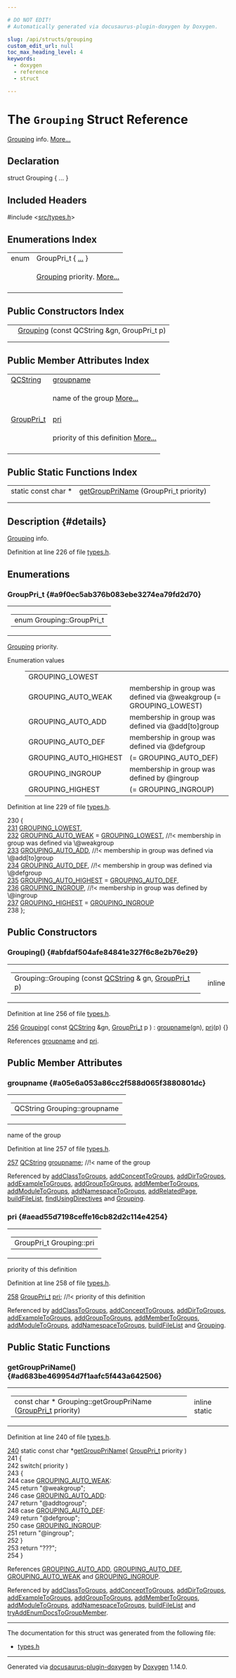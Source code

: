 ```yaml
---

# DO NOT EDIT!
# Automatically generated via docusaurus-plugin-doxygen by Doxygen.

slug: /api/structs/grouping
custom_edit_url: null
toc_max_heading_level: 4
keywords:
  - doxygen
  - reference
  - struct

---
```


<div class="doxyPage">

# The `Grouping` Struct Reference

<p><a href="/web-doxygen/docs/api/structs/grouping">Grouping</a> info. <a href="#details">More...</a></p>

## Declaration

<div class="doxyDeclaration">
struct Grouping { ... }
</div>

## Included Headers

<div class="doxyIncludesList">#include &lt;<a href="/web-doxygen/docs/api/files/src/types-h">src/types.h</a>&gt;
</div>

## Enumerations Index

<table class="doxyMembersIndex">

<tr class="doxyMemberIndexItem">
<td class="doxyMemberIndexItemType" align="left" valign="top">enum</td>
<td class="doxyMemberIndexItemName" align="left" valign="top">GroupPri_t { <a href="#a9f0ec5ab376b083ebe3274ea79fd2d70">...</a> }</td>
</tr>
<tr class="doxyMemberIndexDescription">
<td class="doxyMemberIndexDescriptionLeft"></td>
<td class="doxyMemberIndexDescriptionRight">
<p><a href="/web-doxygen/docs/api/structs/grouping">Grouping</a> priority. <a href="#a9f0ec5ab376b083ebe3274ea79fd2d70">More...</a></p>
</td>
</tr>
<tr class="doxyMemberIndexSeparator">
<td class="doxyMemberIndexSeparator" colspan="2"></td>
</tr>

</table>

## Public Constructors Index

<table class="doxyMembersIndex">

<tr class="doxyMemberIndexItem">
<td class="doxyMemberIndexItemType" align="left" valign="top"></td>
<td class="doxyMemberIndexItemName" align="left" valign="top"><a href="#abfdaf504afe84841e327f6c8e2b76e29">Grouping</a> (const QCString &amp;gn, GroupPri_t p)</td>
</tr>
<tr class="doxyMemberIndexDescription">
<td class="doxyMemberIndexDescriptionLeft"></td>
<td class="doxyMemberIndexDescriptionRight">
</td>
</tr>
<tr class="doxyMemberIndexSeparator">
<td class="doxyMemberIndexSeparator" colspan="2"></td>
</tr>

</table>

## Public Member Attributes Index

<table class="doxyMembersIndex">

<tr class="doxyMemberIndexItem">
<td class="doxyMemberIndexItemType" align="left" valign="top"><a href="/web-doxygen/docs/api/classes/qcstring">QCString</a></td>
<td class="doxyMemberIndexItemName" align="left" valign="top"><a href="#a05e6a053a86cc2f588d065f3880801dc">groupname</a></td>
</tr>
<tr class="doxyMemberIndexDescription">
<td class="doxyMemberIndexDescriptionLeft"></td>
<td class="doxyMemberIndexDescriptionRight">
<p>name of the group <a href="#a05e6a053a86cc2f588d065f3880801dc">More...</a></p>
</td>
</tr>
<tr class="doxyMemberIndexSeparator">
<td class="doxyMemberIndexSeparator" colspan="2"></td>
</tr>

<tr class="doxyMemberIndexItem">
<td class="doxyMemberIndexItemType" align="left" valign="top"><a href="#a9f0ec5ab376b083ebe3274ea79fd2d70">GroupPri_t</a></td>
<td class="doxyMemberIndexItemName" align="left" valign="top"><a href="#aead55d7198ceffe16cb82d2c114e4254">pri</a></td>
</tr>
<tr class="doxyMemberIndexDescription">
<td class="doxyMemberIndexDescriptionLeft"></td>
<td class="doxyMemberIndexDescriptionRight">
<p>priority of this definition <a href="#aead55d7198ceffe16cb82d2c114e4254">More...</a></p>
</td>
</tr>
<tr class="doxyMemberIndexSeparator">
<td class="doxyMemberIndexSeparator" colspan="2"></td>
</tr>

</table>

## Public Static Functions Index

<table class="doxyMembersIndex">

<tr class="doxyMemberIndexItem">
<td class="doxyMemberIndexItemType" align="left" valign="top">static const char *</td>
<td class="doxyMemberIndexItemName" align="left" valign="top"><a href="#ad683be469954d7f1aafc5f443a642506">getGroupPriName</a> (GroupPri_t priority)</td>
</tr>
<tr class="doxyMemberIndexDescription">
<td class="doxyMemberIndexDescriptionLeft"></td>
<td class="doxyMemberIndexDescriptionRight">
</td>
</tr>
<tr class="doxyMemberIndexSeparator">
<td class="doxyMemberIndexSeparator" colspan="2"></td>
</tr>

</table>

## Description {#details}

<p><a href="/web-doxygen/docs/api/structs/grouping">Grouping</a> info.</p>

<p>Definition at line 226 of file <a href="/web-doxygen/docs/api/files/src/types-h">types.h</a>.</p>


<div class="doxySectionDef">

## Enumerations

### GroupPri\_t {#a9f0ec5ab376b083ebe3274ea79fd2d70}

<div class="doxyMemberItem">
<div class="doxyMemberProto">
<table class="doxyMemberLabels">
<tr class="doxyMemberLabels">
<td class="doxyMemberLabelsLeft">
<table class="doxyMemberName">
<tr>
<td class="doxyMemberName">enum Grouping::GroupPri_t </td>
</tr>
</table>
</td>
</tr>
</table>
</div>
<div class="doxyMemberDoc">

<p><a href="/web-doxygen/docs/api/structs/grouping">Grouping</a> priority.</p>

<dl class="doxyEnumList">
<dt class="doxyEnumTableTitle">Enumeration values</dt>
<dd>
<table class="doxyEnumTable">

<tr class="doxyEnumItem">
<td class="doxyEnumItemName">GROUPING_LOWEST<a id="a9f0ec5ab376b083ebe3274ea79fd2d70a251075fcb0324e4f5f3d7bc8767ca06b"></a></td>
<td class="doxyEnumItemDescription"></td>
</tr>

<tr class="doxyEnumItem">
<td class="doxyEnumItemName">GROUPING_AUTO_WEAK<a id="a9f0ec5ab376b083ebe3274ea79fd2d70aa59227c8fa39faf56ebc4c06e08d4d84"></a></td>
<td class="doxyEnumItemDescription">membership in group was defined via @weakgroup (= GROUPING_LOWEST)</td>
</tr>

<tr class="doxyEnumItem">
<td class="doxyEnumItemName">GROUPING_AUTO_ADD<a id="a9f0ec5ab376b083ebe3274ea79fd2d70a44f89332beea02ebc5d56bcb71a081ba"></a></td>
<td class="doxyEnumItemDescription">membership in group was defined via @add[to]group</td>
</tr>

<tr class="doxyEnumItem">
<td class="doxyEnumItemName">GROUPING_AUTO_DEF<a id="a9f0ec5ab376b083ebe3274ea79fd2d70ab767fc9fe6f874c09362fd1350738f7f"></a></td>
<td class="doxyEnumItemDescription">membership in group was defined via @defgroup</td>
</tr>

<tr class="doxyEnumItem">
<td class="doxyEnumItemName">GROUPING_AUTO_HIGHEST<a id="a9f0ec5ab376b083ebe3274ea79fd2d70ab0dee71675bf90a137537784427e2956"></a></td>
<td class="doxyEnumItemDescription"> (= GROUPING_AUTO_DEF)</td>
</tr>

<tr class="doxyEnumItem">
<td class="doxyEnumItemName">GROUPING_INGROUP<a id="a9f0ec5ab376b083ebe3274ea79fd2d70a464b2001acf04bed5df29c11a66fb2fb"></a></td>
<td class="doxyEnumItemDescription">membership in group was defined by @ingroup</td>
</tr>

<tr class="doxyEnumItem">
<td class="doxyEnumItemName">GROUPING_HIGHEST<a id="a9f0ec5ab376b083ebe3274ea79fd2d70adca997c0931955d0ff0b9e23d14a9d2a"></a></td>
<td class="doxyEnumItemDescription"> (= GROUPING_INGROUP)</td>
</tr>

</table>
</dd>
</dl>

<p>Definition at line 229 of file <a href="/web-doxygen/docs/api/files/src/types-h">types.h</a>.</p>


<div class="doxyProgramListing">

<div class="doxyCodeLine"><span class="doxyLineNumber">230</span><span class="doxyLineContent"><span class="doxyHighlight">  {</span></span></div>
<div class="doxyCodeLine"><span class="doxyLineNumber"><a href="#a9f0ec5ab376b083ebe3274ea79fd2d70a251075fcb0324e4f5f3d7bc8767ca06b">231</a></span><span class="doxyLineContent"><span class="doxyHighlight">    <a href="#a9f0ec5ab376b083ebe3274ea79fd2d70a251075fcb0324e4f5f3d7bc8767ca06b">GROUPING_LOWEST</a>,</span></span></div>
<div class="doxyCodeLine"><span class="doxyLineNumber"><a href="#a9f0ec5ab376b083ebe3274ea79fd2d70aa59227c8fa39faf56ebc4c06e08d4d84">232</a></span><span class="doxyLineContent"><span class="doxyHighlight">    <a href="#a9f0ec5ab376b083ebe3274ea79fd2d70aa59227c8fa39faf56ebc4c06e08d4d84">GROUPING_AUTO_WEAK</a> = <a href="#a9f0ec5ab376b083ebe3274ea79fd2d70a251075fcb0324e4f5f3d7bc8767ca06b">GROUPING_LOWEST</a>,     </span><span class="doxyHighlightComment">//!&lt; membership in group was defined via \@weakgroup</span></span></div>
<div class="doxyCodeLine"><span class="doxyLineNumber"><a href="#a9f0ec5ab376b083ebe3274ea79fd2d70a44f89332beea02ebc5d56bcb71a081ba">233</a></span><span class="doxyLineContent"><span class="doxyHighlight">    <a href="#a9f0ec5ab376b083ebe3274ea79fd2d70a44f89332beea02ebc5d56bcb71a081ba">GROUPING_AUTO_ADD</a>,     </span><span class="doxyHighlightComment">//!&lt; membership in group was defined via \@add[to]group</span></span></div>
<div class="doxyCodeLine"><span class="doxyLineNumber"><a href="#a9f0ec5ab376b083ebe3274ea79fd2d70ab767fc9fe6f874c09362fd1350738f7f">234</a></span><span class="doxyLineContent"><span class="doxyHighlight">    <a href="#a9f0ec5ab376b083ebe3274ea79fd2d70ab767fc9fe6f874c09362fd1350738f7f">GROUPING_AUTO_DEF</a>,     </span><span class="doxyHighlightComment">//!&lt; membership in group was defined via \@defgroup</span></span></div>
<div class="doxyCodeLine"><span class="doxyLineNumber"><a href="#a9f0ec5ab376b083ebe3274ea79fd2d70ab0dee71675bf90a137537784427e2956">235</a></span><span class="doxyLineContent"><span class="doxyHighlight">    <a href="#a9f0ec5ab376b083ebe3274ea79fd2d70ab0dee71675bf90a137537784427e2956">GROUPING_AUTO_HIGHEST</a> = <a href="#a9f0ec5ab376b083ebe3274ea79fd2d70ab767fc9fe6f874c09362fd1350738f7f">GROUPING_AUTO_DEF</a>,</span></span></div>
<div class="doxyCodeLine"><span class="doxyLineNumber"><a href="#a9f0ec5ab376b083ebe3274ea79fd2d70a464b2001acf04bed5df29c11a66fb2fb">236</a></span><span class="doxyLineContent"><span class="doxyHighlight">    <a href="#a9f0ec5ab376b083ebe3274ea79fd2d70a464b2001acf04bed5df29c11a66fb2fb">GROUPING_INGROUP</a>,      </span><span class="doxyHighlightComment">//!&lt; membership in group was defined by \@ingroup</span></span></div>
<div class="doxyCodeLine"><span class="doxyLineNumber"><a href="#a9f0ec5ab376b083ebe3274ea79fd2d70adca997c0931955d0ff0b9e23d14a9d2a">237</a></span><span class="doxyLineContent"><span class="doxyHighlight">    <a href="#a9f0ec5ab376b083ebe3274ea79fd2d70adca997c0931955d0ff0b9e23d14a9d2a">GROUPING_HIGHEST</a> = <a href="#a9f0ec5ab376b083ebe3274ea79fd2d70a464b2001acf04bed5df29c11a66fb2fb">GROUPING_INGROUP</a></span></span></div>
<div class="doxyCodeLine"><span class="doxyLineNumber">238</span><span class="doxyLineContent"><span class="doxyHighlight">  };</span></span></div>

</div>

</div>
</div>

</div>

<div class="doxySectionDef">

## Public Constructors

### Grouping() {#abfdaf504afe84841e327f6c8e2b76e29}

<div class="doxyMemberItem">
<div class="doxyMemberProto">
<table class="doxyMemberLabels">
<tr class="doxyMemberLabels">
<td class="doxyMemberLabelsLeft">
<table class="doxyMemberName">
<tr>
<td class="doxyMemberName">Grouping::Grouping (const <a href="/web-doxygen/docs/api/classes/qcstring">QCString</a> &amp; gn, <a href="#a9f0ec5ab376b083ebe3274ea79fd2d70">GroupPri_t</a> p)</td>
</tr>
</table>
</td>
<td class="doxyMemberLabelsRight">
<span class="doxyMemberLabels">
<span class="doxyMemberLabel inline">inline</span>
</span>
</td>
</tr>
</table>
</div>
<div class="doxyMemberDoc">



<p>Definition at line 256 of file <a href="/web-doxygen/docs/api/files/src/types-h">types.h</a>.</p>


<div class="doxyProgramListing">

<div class="doxyCodeLine"><span class="doxyLineNumber"><a href="#abfdaf504afe84841e327f6c8e2b76e29">256</a></span><span class="doxyLineContent"><span class="doxyHighlight">  <a href="#abfdaf504afe84841e327f6c8e2b76e29">Grouping</a>( </span><span class="doxyHighlightKeyword">const</span><span class="doxyHighlight"> <a href="/web-doxygen/docs/api/classes/qcstring">QCString</a> &amp;gn, <a href="#a9f0ec5ab376b083ebe3274ea79fd2d70">GroupPri_t</a> p ) : <a href="#a05e6a053a86cc2f588d065f3880801dc">groupname</a>(gn), <a href="#aead55d7198ceffe16cb82d2c114e4254">pri</a>(p) {}</span></span></div>

</div>


<p>References <a href="#a05e6a053a86cc2f588d065f3880801dc">groupname</a> and <a href="#aead55d7198ceffe16cb82d2c114e4254">pri</a>.</p>

</div>
</div>

</div>

<div class="doxySectionDef">

## Public Member Attributes

### groupname {#a05e6a053a86cc2f588d065f3880801dc}

<div class="doxyMemberItem">
<div class="doxyMemberProto">
<table class="doxyMemberLabels">
<tr class="doxyMemberLabels">
<td class="doxyMemberLabelsLeft">
<table class="doxyMemberName">
<tr>
<td class="doxyMemberName">QCString Grouping::groupname</td>
</tr>
</table>
</td>
</tr>
</table>
</div>
<div class="doxyMemberDoc">

<p>name of the group</p>

<p>Definition at line 257 of file <a href="/web-doxygen/docs/api/files/src/types-h">types.h</a>.</p>


<div class="doxyProgramListing">

<div class="doxyCodeLine"><span class="doxyLineNumber"><a href="#a05e6a053a86cc2f588d065f3880801dc">257</a></span><span class="doxyLineContent"><span class="doxyHighlight">  <a href="/web-doxygen/docs/api/classes/qcstring">QCString</a> <a href="#a05e6a053a86cc2f588d065f3880801dc">groupname</a>;   </span><span class="doxyHighlightComment">//!&lt; name of the group</span></span></div>

</div>


<p>Referenced by <a href="/web-doxygen/docs/api/files/src/groupdef-cpp/#a133ed5d7ef56cd0de5d89dcfead564e7">addClassToGroups</a>, <a href="/web-doxygen/docs/api/files/src/groupdef-cpp/#a9ed7b5fc926a79337a09aa8ecef0e41d">addConceptToGroups</a>, <a href="/web-doxygen/docs/api/files/src/groupdef-cpp/#a378ec2ef3e841a44602739461386c1f9">addDirToGroups</a>, <a href="/web-doxygen/docs/api/files/src/groupdef-cpp/#af777f735af0317cec08f59bd101c0825">addExampleToGroups</a>, <a href="/web-doxygen/docs/api/files/src/groupdef-cpp/#a0b501f4e23a2e8465946abfdfe294c4c">addGroupToGroups</a>, <a href="/web-doxygen/docs/api/files/src/groupdef-cpp/#affd271e102af38c14812ccc21a86401c">addMemberToGroups</a>, <a href="/web-doxygen/docs/api/files/src/groupdef-cpp/#a623caa8256bca5d7b0f640cd8182bcc6">addModuleToGroups</a>, <a href="/web-doxygen/docs/api/files/src/groupdef-cpp/#a035458fc750e2a32abad901b719f8392">addNamespaceToGroups</a>, <a href="/web-doxygen/docs/api/files/src/doxygen-cpp/#a118dacc3a4f140d0321d4fb170c8e8f6">addRelatedPage</a>, <a href="/web-doxygen/docs/api/files/src/doxygen-cpp/#ad31622c7a3471af7d6bb17cc8fb29579">buildFileList</a>, <a href="/web-doxygen/docs/api/files/src/doxygen-cpp/#a9e88b70863796306c5f0070d263ab4c8">findUsingDirectives</a> and <a href="#abfdaf504afe84841e327f6c8e2b76e29">Grouping</a>.</p>

</div>
</div>

### pri {#aead55d7198ceffe16cb82d2c114e4254}

<div class="doxyMemberItem">
<div class="doxyMemberProto">
<table class="doxyMemberLabels">
<tr class="doxyMemberLabels">
<td class="doxyMemberLabelsLeft">
<table class="doxyMemberName">
<tr>
<td class="doxyMemberName">GroupPri_t Grouping::pri</td>
</tr>
</table>
</td>
</tr>
</table>
</div>
<div class="doxyMemberDoc">

<p>priority of this definition</p>

<p>Definition at line 258 of file <a href="/web-doxygen/docs/api/files/src/types-h">types.h</a>.</p>


<div class="doxyProgramListing">

<div class="doxyCodeLine"><span class="doxyLineNumber"><a href="#aead55d7198ceffe16cb82d2c114e4254">258</a></span><span class="doxyLineContent"><span class="doxyHighlight">  <a href="#a9f0ec5ab376b083ebe3274ea79fd2d70">GroupPri_t</a> <a href="#aead55d7198ceffe16cb82d2c114e4254">pri</a>;       </span><span class="doxyHighlightComment">//!&lt; priority of this definition</span></span></div>

</div>


<p>Referenced by <a href="/web-doxygen/docs/api/files/src/groupdef-cpp/#a133ed5d7ef56cd0de5d89dcfead564e7">addClassToGroups</a>, <a href="/web-doxygen/docs/api/files/src/groupdef-cpp/#a9ed7b5fc926a79337a09aa8ecef0e41d">addConceptToGroups</a>, <a href="/web-doxygen/docs/api/files/src/groupdef-cpp/#a378ec2ef3e841a44602739461386c1f9">addDirToGroups</a>, <a href="/web-doxygen/docs/api/files/src/groupdef-cpp/#af777f735af0317cec08f59bd101c0825">addExampleToGroups</a>, <a href="/web-doxygen/docs/api/files/src/groupdef-cpp/#a0b501f4e23a2e8465946abfdfe294c4c">addGroupToGroups</a>, <a href="/web-doxygen/docs/api/files/src/groupdef-cpp/#affd271e102af38c14812ccc21a86401c">addMemberToGroups</a>, <a href="/web-doxygen/docs/api/files/src/groupdef-cpp/#a623caa8256bca5d7b0f640cd8182bcc6">addModuleToGroups</a>, <a href="/web-doxygen/docs/api/files/src/groupdef-cpp/#a035458fc750e2a32abad901b719f8392">addNamespaceToGroups</a>, <a href="/web-doxygen/docs/api/files/src/doxygen-cpp/#ad31622c7a3471af7d6bb17cc8fb29579">buildFileList</a> and <a href="#abfdaf504afe84841e327f6c8e2b76e29">Grouping</a>.</p>

</div>
</div>

</div>

<div class="doxySectionDef">

## Public Static Functions

### getGroupPriName() {#ad683be469954d7f1aafc5f443a642506}

<div class="doxyMemberItem">
<div class="doxyMemberProto">
<table class="doxyMemberLabels">
<tr class="doxyMemberLabels">
<td class="doxyMemberLabelsLeft">
<table class="doxyMemberName">
<tr>
<td class="doxyMemberName">const char * Grouping::getGroupPriName (<a href="#a9f0ec5ab376b083ebe3274ea79fd2d70">GroupPri_t</a> priority)</td>
</tr>
</table>
</td>
<td class="doxyMemberLabelsRight">
<span class="doxyMemberLabels">
<span class="doxyMemberLabel inline">inline</span>
<span class="doxyMemberLabel static">static</span>
</span>
</td>
</tr>
</table>
</div>
<div class="doxyMemberDoc">



<p>Definition at line 240 of file <a href="/web-doxygen/docs/api/files/src/types-h">types.h</a>.</p>


<div class="doxyProgramListing">

<div class="doxyCodeLine"><span class="doxyLineNumber"><a href="#ad683be469954d7f1aafc5f443a642506">240</a></span><span class="doxyLineContent"><span class="doxyHighlight">  </span><span class="doxyHighlightKeyword">static</span><span class="doxyHighlight"> </span><span class="doxyHighlightKeyword">const</span><span class="doxyHighlight"> </span><span class="doxyHighlightKeywordType">char</span><span class="doxyHighlight"> *<a href="#ad683be469954d7f1aafc5f443a642506">getGroupPriName</a>( <a href="#a9f0ec5ab376b083ebe3274ea79fd2d70">GroupPri_t</a> priority )</span></span></div>
<div class="doxyCodeLine"><span class="doxyLineNumber">241</span><span class="doxyLineContent"><span class="doxyHighlight">  {</span></span></div>
<div class="doxyCodeLine"><span class="doxyLineNumber">242</span><span class="doxyLineContent"><span class="doxyHighlight">    </span><span class="doxyHighlightKeywordFlow">switch</span><span class="doxyHighlight">( priority )</span></span></div>
<div class="doxyCodeLine"><span class="doxyLineNumber">243</span><span class="doxyLineContent"><span class="doxyHighlight">    {</span></span></div>
<div class="doxyCodeLine"><span class="doxyLineNumber">244</span><span class="doxyLineContent"><span class="doxyHighlight">      </span><span class="doxyHighlightKeywordFlow">case</span><span class="doxyHighlight"> <a href="#a9f0ec5ab376b083ebe3274ea79fd2d70aa59227c8fa39faf56ebc4c06e08d4d84">GROUPING_AUTO_WEAK</a>:</span></span></div>
<div class="doxyCodeLine"><span class="doxyLineNumber">245</span><span class="doxyLineContent"><span class="doxyHighlight">        </span><span class="doxyHighlightKeywordFlow">return</span><span class="doxyHighlight"> </span><span class="doxyHighlightStringLiteral">"@weakgroup"</span><span class="doxyHighlight">;</span></span></div>
<div class="doxyCodeLine"><span class="doxyLineNumber">246</span><span class="doxyLineContent"><span class="doxyHighlight">      </span><span class="doxyHighlightKeywordFlow">case</span><span class="doxyHighlight"> <a href="#a9f0ec5ab376b083ebe3274ea79fd2d70a44f89332beea02ebc5d56bcb71a081ba">GROUPING_AUTO_ADD</a>:</span></span></div>
<div class="doxyCodeLine"><span class="doxyLineNumber">247</span><span class="doxyLineContent"><span class="doxyHighlight">        </span><span class="doxyHighlightKeywordFlow">return</span><span class="doxyHighlight"> </span><span class="doxyHighlightStringLiteral">"@addtogroup"</span><span class="doxyHighlight">;</span></span></div>
<div class="doxyCodeLine"><span class="doxyLineNumber">248</span><span class="doxyLineContent"><span class="doxyHighlight">      </span><span class="doxyHighlightKeywordFlow">case</span><span class="doxyHighlight"> <a href="#a9f0ec5ab376b083ebe3274ea79fd2d70ab767fc9fe6f874c09362fd1350738f7f">GROUPING_AUTO_DEF</a>:</span></span></div>
<div class="doxyCodeLine"><span class="doxyLineNumber">249</span><span class="doxyLineContent"><span class="doxyHighlight">        </span><span class="doxyHighlightKeywordFlow">return</span><span class="doxyHighlight"> </span><span class="doxyHighlightStringLiteral">"@defgroup"</span><span class="doxyHighlight">;</span></span></div>
<div class="doxyCodeLine"><span class="doxyLineNumber">250</span><span class="doxyLineContent"><span class="doxyHighlight">      </span><span class="doxyHighlightKeywordFlow">case</span><span class="doxyHighlight"> <a href="#a9f0ec5ab376b083ebe3274ea79fd2d70a464b2001acf04bed5df29c11a66fb2fb">GROUPING_INGROUP</a>:</span></span></div>
<div class="doxyCodeLine"><span class="doxyLineNumber">251</span><span class="doxyLineContent"><span class="doxyHighlight">        </span><span class="doxyHighlightKeywordFlow">return</span><span class="doxyHighlight"> </span><span class="doxyHighlightStringLiteral">"@ingroup"</span><span class="doxyHighlight">;</span></span></div>
<div class="doxyCodeLine"><span class="doxyLineNumber">252</span><span class="doxyLineContent"><span class="doxyHighlight">    }</span></span></div>
<div class="doxyCodeLine"><span class="doxyLineNumber">253</span><span class="doxyLineContent"><span class="doxyHighlight">    </span><span class="doxyHighlightKeywordFlow">return</span><span class="doxyHighlight"> </span><span class="doxyHighlightStringLiteral">"???"</span><span class="doxyHighlight">;</span></span></div>
<div class="doxyCodeLine"><span class="doxyLineNumber">254</span><span class="doxyLineContent"><span class="doxyHighlight">  }</span></span></div>

</div>


<p>References <a href="#a9f0ec5ab376b083ebe3274ea79fd2d70a44f89332beea02ebc5d56bcb71a081ba">GROUPING_AUTO_ADD</a>, <a href="#a9f0ec5ab376b083ebe3274ea79fd2d70ab767fc9fe6f874c09362fd1350738f7f">GROUPING_AUTO_DEF</a>, <a href="#a9f0ec5ab376b083ebe3274ea79fd2d70aa59227c8fa39faf56ebc4c06e08d4d84">GROUPING_AUTO_WEAK</a> and <a href="#a9f0ec5ab376b083ebe3274ea79fd2d70a464b2001acf04bed5df29c11a66fb2fb">GROUPING_INGROUP</a>.</p>


<p>Referenced by <a href="/web-doxygen/docs/api/files/src/groupdef-cpp/#a133ed5d7ef56cd0de5d89dcfead564e7">addClassToGroups</a>, <a href="/web-doxygen/docs/api/files/src/groupdef-cpp/#a9ed7b5fc926a79337a09aa8ecef0e41d">addConceptToGroups</a>, <a href="/web-doxygen/docs/api/files/src/groupdef-cpp/#a378ec2ef3e841a44602739461386c1f9">addDirToGroups</a>, <a href="/web-doxygen/docs/api/files/src/groupdef-cpp/#af777f735af0317cec08f59bd101c0825">addExampleToGroups</a>, <a href="/web-doxygen/docs/api/files/src/groupdef-cpp/#a0b501f4e23a2e8465946abfdfe294c4c">addGroupToGroups</a>, <a href="/web-doxygen/docs/api/files/src/groupdef-cpp/#affd271e102af38c14812ccc21a86401c">addMemberToGroups</a>, <a href="/web-doxygen/docs/api/files/src/groupdef-cpp/#a623caa8256bca5d7b0f640cd8182bcc6">addModuleToGroups</a>, <a href="/web-doxygen/docs/api/files/src/groupdef-cpp/#a035458fc750e2a32abad901b719f8392">addNamespaceToGroups</a>, <a href="/web-doxygen/docs/api/files/src/doxygen-cpp/#ad31622c7a3471af7d6bb17cc8fb29579">buildFileList</a> and <a href="/web-doxygen/docs/api/files/src/doxygen-cpp/#a4299844cb805de324387ae0072ea6e9d">tryAddEnumDocsToGroupMember</a>.</p>

</div>
</div>

</div>

<hr/>

The documentation for this struct was generated from the following file:

<ul>
<li><a href="/web-doxygen/docs/api/files/src/types-h">types.h</a></li>
</ul>

<hr/>

<p class="doxyGeneratedBy">Generated via <a href="https://github.com/xpack/docusaurus-plugin-doxygen">docusaurus-plugin-doxygen</a> by <a href="https://www.doxygen.nl">Doxygen</a> 1.14.0.</p>

</div>
